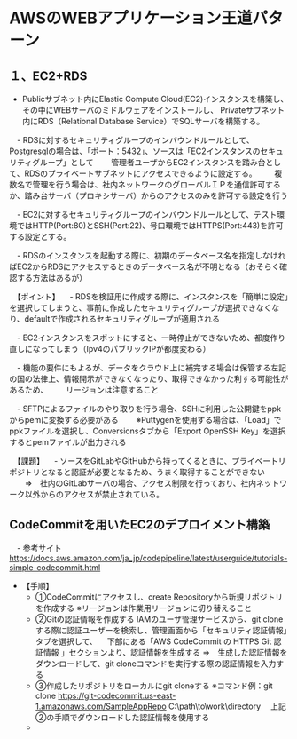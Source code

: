 # AWSのWEBアプリケーション王道パターン
## １、EC2+RDS
  - Publicサブネット内にElastic Compute Cloud(EC2)インスタンスを構築し、その中にWEBサーバのミドルウェアをインストールし、
    Privateサブネット内にRDS（Relational Database Service）でSQLサーバを構築する。
    
　- RDSに対するセキュリティグループのインバウンドルールとして、Postgresqlの場合は、「ポート：5432」、ソースは「EC2インスタンスのセキュリティグループ」として
　　管理者ユーザからEC2インスタンスを踏み台として、RDSのプライベートサブネットにアクセスできるように設定する。
　　複数名で管理を行う場合は、社内ネットワークのグローバルＩＰを通信許可するか、踏み台サーバ（プロキシサーバ）からのアクセスのみを許可する設定を行う
  
　- EC2に対するセキュリティグループのインバウンドルールとして、テスト環境ではHTTP(Port:80)とSSH(Port:22)、号口環境ではHTTPS(Port:443)を許可する設定とする。
 
　- RDSのインスタンスを起動する際に、初期のデータベース名を指定しなければEC2からRDSにアクセスするときのデータベース名が不明となる（おそらく確認する方法はあるが）
 
　【ポイント】
　- RDSを検証用に作成する際に、インスタンスを「簡単に設定」を選択してしまうと、事前に作成したセキュリティグループが選択できなくなり、defaultで作成されるセキュリティグループが適用される
 
　- EC2インスタンスをスポットにすると、一時停止ができないため、都度作り直しになってしまう（Ipv4のパブリックIPが都度変わる）
 
　- 機能の要件にもよるが、データをクラウド上に補完する場合は保管する左記の国の法律上、情報開示ができなくなったり、取得できなかった利する可能性があるため、
　　リージョンは注意すること
  
　- SFTPによるファイルのやり取りを行う場合、SSHに利用した公開鍵をppkからpemに変換する必要がある
　　※Puttygenを使用する場合は、「Load」でppkファイルを選択し、Conversionsタブから「Export OpenSSH Key」を選択するとpemファイルが出力される
  
　【課題】
　- ソースをGitLabやGitHubから持ってくるときに、プライベートリポジトリとなると認証が必要となるため、うまく取得することができない
　　⇒　社内のGitLabサーバの場合、アクセス制限を行っており、社内ネットワーク以外からのアクセスが禁止されている。

## CodeCommitを用いたEC2のデプロイメント構築
　- 参考サイト
    https://docs.aws.amazon.com/ja_jp/codepipeline/latest/userguide/tutorials-simple-codecommit.html
  - 【手順】
    - ①CodeCommitにアクセスし、create Repositoryから新規リポジトリを作成する
      ※リージョンは作業用リージョンに切り替えること
    - ②Gitの認証情報を作成する
      IAMのユーザ管理サービスから、git cloneする際に認証ユーザーを検索し、管理画面から「セキュリティ認証情報」タブを選択して、
    　下部にある「AWS CodeCommit の HTTPS Git 認証情報 」セクションより、認証情報を生成する
      ⇒　生成した認証情報をダウンロードして、git cloneコマンドを実行する際の認証情報を入力する
    - ③作成したリポジトリをローカルにgit cloneする
      ※コマンド例：git clone https://git-codecommit.us-east-1.amazonaws.com/SampleAppRepo C:\path\to\work\directory
      　上記②の手順でダウンロードした認証情報を使用する
    - 
